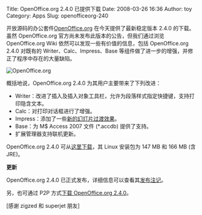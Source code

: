Title: OpenOffice.org 2.4.0 已提供下载
Date: 2008-03-26 16:36
Author: toy
Category: Apps
Slug: openofficeorg-240

开放源码的办公套件[OpenOffice.org](http://www.openoffice.org)
在今天提供了最新稳定版本 2.4.0 的下载。虽然 OpenOffice.org
官方尚未发布此版本的公告，但我们通过浏览 OpenOffice.org Wiki
依然可以发现一些有价值的信息，包括 OpenOffice.org 2.4.0 对既有的
Writer、Calc、Impress、Base
等组件做了进一步的增强，并修正了程序中存在的大量缺陷。

![OpenOffice.org](http://i.linuxtoy.org/i/2008/03/ooo.png)

概括地说，OpenOffice.org 2.4.0 为其用户主要带来了下列改进：

-   Writer：改进了插入及插入对象工具栏，允许为段落样式指定快捷键，支持打印隐含文本。
-   Calc：对打印对话框进行了增强。
-   Impress：添加了一些[新的幻灯片过渡效果](http://linuxtoy.org/archives/3d-opengl-transitions-in-openofficeorg-impress-24.html)。
-   Base：为 M$ Access 2007 文件 (*.accdb) 提供了支持。
-   扩展管理器支持联机更新。

OpenOffice.org 2.4.0
可从[这里下载](http://ftp-atl.osuosl.org/pub/openoffice/stable/2.4.0/)，其
Linux 安装包为 147 MB 和 166 MB (含 JRE)。

**更新**

OpenOffice.org 2.4.0
已正式发布，详细信息可以查看其[发布注记](http://development.openoffice.org/releases/2.4.0.html)。

另，也可通过 P2P 方式[下载 OpenOffice.org
2.4.0](http://distribution.openoffice.org/p2p/)。

[感谢 zigzed 和 superjet 朋友]

